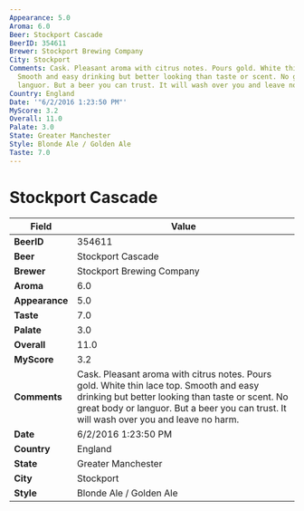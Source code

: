 ```yaml
---
Appearance: 5.0
Aroma: 6.0
Beer: Stockport Cascade
BeerID: 354611
Brewer: Stockport Brewing Company
City: Stockport
Comments: Cask. Pleasant aroma with citrus notes. Pours gold. White thin lace top.
  Smooth and easy drinking but better looking than taste or scent. No great body or
  languor. But a beer you can trust. It will wash over you and leave no harm.
Country: England
Date: '"6/2/2016 1:23:50 PM"'
MyScore: 3.2
Overall: 11.0
Palate: 3.0
State: Greater Manchester
Style: Blonde Ale / Golden Ale
Taste: 7.0
---
```


# Stockport Cascade

| Field         | Value |
|---------------|-------|
| **BeerID** | 354611 |
| **Beer** | Stockport Cascade |
| **Brewer** | Stockport Brewing Company |
| **Aroma** | 6.0 |
| **Appearance** | 5.0 |
| **Taste** | 7.0 |
| **Palate** | 3.0 |
| **Overall** | 11.0 |
| **MyScore** | 3.2 |
| **Comments** | Cask. Pleasant aroma with citrus notes. Pours gold. White thin lace top. Smooth and easy drinking but better looking than taste or scent. No great body or languor. But a beer you can trust. It will wash over you and leave no harm. |
| **Date** | 6/2/2016 1:23:50 PM |
| **Country** | England |
| **State** | Greater Manchester |
| **City** | Stockport |
| **Style** | Blonde Ale / Golden Ale |
